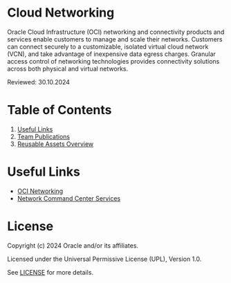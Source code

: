 #  Cloud Networking

Oracle Cloud Infrastructure (OCI) networking and connectivity products and services enable customers to manage and scale their networks. Customers can connect securely to a customizable, isolated virtual cloud network (VCN), and take advantage of inexpensive data egress charges. Granular access control of networking technologies provides connectivity solutions across both physical and virtual networks.

Reviewed: 30.10.2024

# Table of Contents
 
1. [Useful Links](#useful-links)
2. [Team Publications](#team-publications)
3. [Reusable Assets Overview](#reusable-assets-overviewdef)
 
# Useful Links

- [OCI Networking](https://www.oracle.com/cloud/networking/)
- [Network Command Center Services](https://docs.oracle.com/en-us/iaas/Content/Network/Concepts/net_command_center.htm)

# License

Copyright (c) 2024 Oracle and/or its affiliates.

Licensed under the Universal Permissive License (UPL), Version 1.0.

See [LICENSE](https://github.com/oracle-devrel/technology-engineering/blob/main/LICENSE) for more details.
